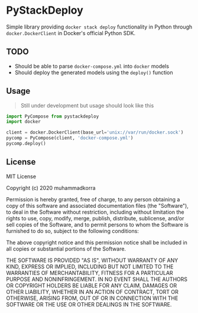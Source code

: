 # PyStackDeploy
Simple library providing `docker stack deploy` functionality in Python through `docker.DockerClient` in Docker's official Python SDK.

## TODO
- Should be able to parse `docker-compose.yml` into `docker` models
- Should deploy the generated models using the `deploy()` function

## Usage
> Still under development but usage should look like this
```python
import PyCompose from pystackdeploy
import docker

client = docker.DockerClient(base_url='unix://var/run/docker.sock')
pycomp = PyCompose(client, 'docker-compose.yml')
pycomp.deploy()
```

## License
MIT License

Copyright (c) 2020 muhammadkorra

Permission is hereby granted, free of charge, to any person obtaining a copy
of this software and associated documentation files (the "Software"), to deal
in the Software without restriction, including without limitation the rights
to use, copy, modify, merge, publish, distribute, sublicense, and/or sell
copies of the Software, and to permit persons to whom the Software is
furnished to do so, subject to the following conditions:

The above copyright notice and this permission notice shall be included in all
copies or substantial portions of the Software.

THE SOFTWARE IS PROVIDED "AS IS", WITHOUT WARRANTY OF ANY KIND, EXPRESS OR
IMPLIED, INCLUDING BUT NOT LIMITED TO THE WARRANTIES OF MERCHANTABILITY,
FITNESS FOR A PARTICULAR PURPOSE AND NONINFRINGEMENT. IN NO EVENT SHALL THE
AUTHORS OR COPYRIGHT HOLDERS BE LIABLE FOR ANY CLAIM, DAMAGES OR OTHER
LIABILITY, WHETHER IN AN ACTION OF CONTRACT, TORT OR OTHERWISE, ARISING FROM,
OUT OF OR IN CONNECTION WITH THE SOFTWARE OR THE USE OR OTHER DEALINGS IN THE
SOFTWARE.
